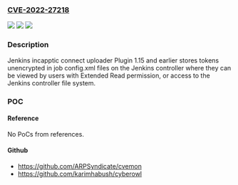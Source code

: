 ### [CVE-2022-27218](https://cve.mitre.org/cgi-bin/cvename.cgi?name=CVE-2022-27218)
![](https://img.shields.io/static/v1?label=Product&message=Jenkins%20incapptic%20connect%20uploader%20Plugin&color=blue)
![](https://img.shields.io/static/v1?label=Version&message=%3C%3D%201.15%20&color=brighgreen)
![](https://img.shields.io/static/v1?label=Vulnerability&message=CWE-256%3A%20Plaintext%20Storage%20of%20a%20Password&color=brighgreen)

### Description

Jenkins incapptic connect uploader Plugin 1.15 and earlier stores tokens unencrypted in job config.xml files on the Jenkins controller where they can be viewed by users with Extended Read permission, or access to the Jenkins controller file system.

### POC

#### Reference
No PoCs from references.

#### Github
- https://github.com/ARPSyndicate/cvemon
- https://github.com/karimhabush/cyberowl

